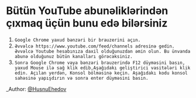 # Bütün YouTube abunəliklərindən çıxmaq üçün bunu edə bilərsiniz

1) `Google Chrome yaxud bənzəri bir brauzerini açın.`
2) `Əvvəlcə https://www.youtube.com/feed/channels adresinə gedin. Əvvəlcə Youtube hesabınıza daxil olduğunuzdan əmin olun. Bu ünvanda abunə olduğunuz bütün kanalları görəcəksiniz.`
3) `Sonra Google Chrome vəya bənzəri brauzerində F12 düyməsini basın, yaxud Mouse ilə sağ klik edib,Aşağıdakı geliştirici vasitələri klik edin. Açılan yerdən, Konsol bölməsinə keçin. Aşağıdakı kodu konsol sahəsinə yapışdırın və sonra enter düyməsini basın.`

_Author: [@HusnuEhedov](t.me/husnuehedov)
